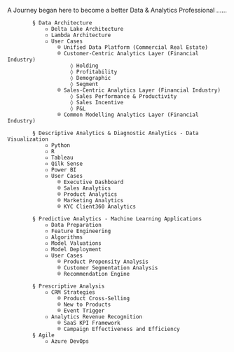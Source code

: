 A Journey began here to become a better Data & Analytics Professional ......

			§ Data Architecture
				▫ Delta Lake Architecture
				▫ Lambda Architecture
				▫ User Cases
					® Unified Data Platform (Commercial Real Estate)
					® Customer-Centric Analytics Layer (Financial Industry)
						◊ Holding
						◊ Profitability
						◊ Demographic
						◊ Segment
					® Sales-Centric Analytics Layer (Financial Industry)
						◊ Sales Performance & Productivity
						◊ Sales Incentive
						◊ P&L
					® Common Modelling Analytics Layer (Financial Industry)
				
			§ Descriptive Analytics & Diagnostic Analytics - Data Visualization
				▫ Python
				▫ R
				▫ Tableau
				▫ Qilk Sense
				▫ Power BI
				▫ User Cases
					® Executive Dashboard
					® Sales Analytics
					® Product Analytics
					® Marketing Analytics
					® KYC Client360 Analytics
				
			§ Predictive Analytics - Machine Learning Applications
				▫ Data Preparation
				▫ Feature Engineering
				▫ Algorithms
				▫ Model Valuations
				▫ Model Deployment
				▫ User Cases
					® Product Propensity Analysis
					® Customer Segmentation Analysis
					® Recommendation Engine
		
			§ Prescriptive Analysis
				▫ CRM Strategies
					® Product Cross-Selling
					® New to Products
					® Event Trigger
				▫ Analytics Revenue Recognition
					® SaaS KPI Framework
					® Campaign Effectiveness and Efficiency
			§ Agile
				▫ Azure DevOps

